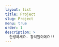 ```yaml
---
layout: list
title: Project
slug: Project
menu: true
order: 1
description: >
  안녕하세요. 강석원이에요!!
---
```

